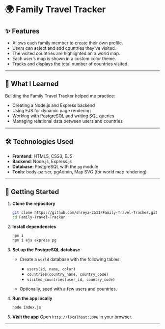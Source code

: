 # 🌍 Family Travel Tracker


## ✨ Features

* Allows each family member to create their own profile.
* Users can select and add countries they’ve visited.
* The visited countries are highlighted on a world map.
* Each user’s map is shown in a custom color theme.
* Tracks and displays the total number of countries visited.

---

## 🧠 What I Learned
Building the Family Travel Tracker helped me practice:
* Creating a Node.js and Express backend
* Using EJS for dynamic page rendering
* Working with PostgreSQL and writing SQL queries
* Managing relational data between users and countries

---

## 🛠 Technologies Used

* **Frontend**: HTML5, CSS3, EJS
* **Backend**: Node.js, Express.js
* **Database**: PostgreSQL with the `pg` module
* **Tools**: body-parser, pgAdmin, Map SVG (for world map rendering)

---

## 🚀 Getting Started

1. **Clone the repository**

   ```bash
   git clone https://github.com/shreya-2511/Family-Travel-Tracker.git
   cd Family-Travel-Tracker
   ```

2. **Install dependencies**

   ```bash
   npm i
   npm i ejs express pg
   ```

3. **Set up the PostgreSQL database**

   * Create a `world` database with the following tables:

     * `users(id, name, color)`
     * `countries(country_name, country_code)`
     * `visited_countries(user_id, country_code)`
   * Optionally, seed with a few users and countries.

4. **Run the app locally**

   ```bash
   node index.js
   ```

5. **Visit the app**
   Open `http://localhost:3000` in your browser.

---

